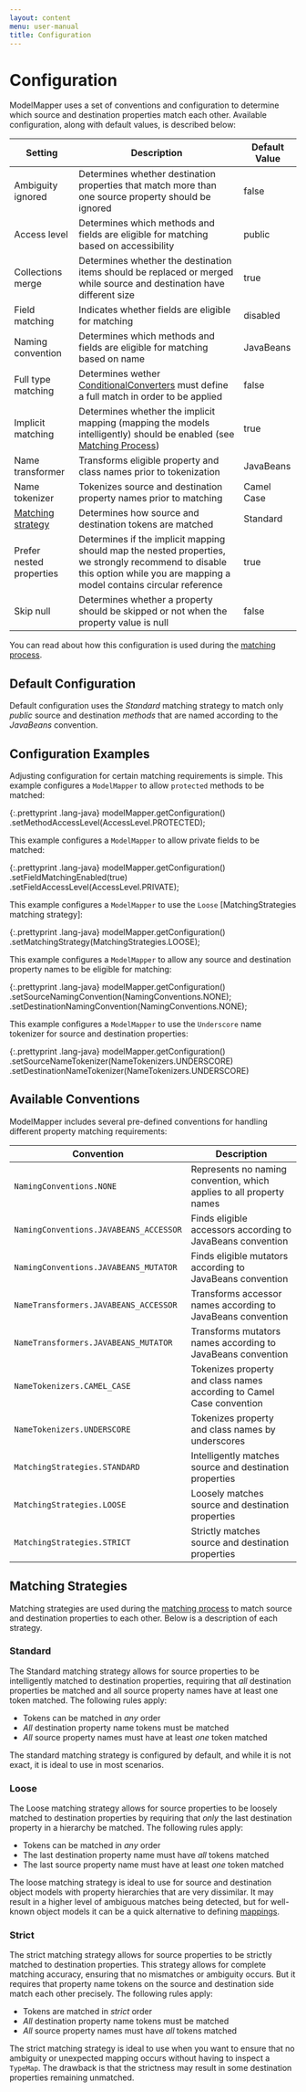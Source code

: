```yaml
---
layout: content
menu: user-manual
title: Configuration
---
```


# Configuration

ModelMapper uses a set of conventions and configuration to determine which source and destination properties match each other. Available configuration, along with default values, is described below:

Setting|Description|Default Value
-------|-----------|-------------
Ambiguity ignored|Determines whether destination properties that match more than one source property should be ignored|false
Access level|Determines which methods and fields are eligible for matching based on accessibility|public
Collections merge|Determines whether the destination items should be replaced or merged while source and destination have different size|true
Field matching|Indicates whether fields are eligible for matching|disabled
Naming convention|Determines which methods and fields are eligible for matching based on name|JavaBeans
Full type matching|Determines wether [ConditionalConverters](http://modelmapper.org/javadoc/org/modelmapper/spi/ConditionalConverter.html) must define a full match in order to be applied|false
Implicit matching|Determines whether the implicit mapping (mapping the models intelligently) should be enabled (see [Matching Process](http://modelmapper.org/user-manual/how-it-works/#matching-process))|true
Name transformer|Transforms eligible property and class names prior to tokenization|JavaBeans
Name tokenizer|Tokenizes source and destination property names prior to matching|Camel Case
[Matching strategy](#matching-strategies)|Determines how source and destination tokens are matched|Standard
Prefer nested properties|Determines if the implicit mapping should map the nested properties, we strongly recommend to disable this option while you are mapping a model contains circular reference|true
Skip null|Determines whether a property should be skipped or not when the property value is null|false

You can read about how this configuration is used during the [matching process](/user-manual/how-it-works/#matching-process).

## Default Configuration

Default configuration uses the *Standard* matching strategy to match only *public* source and destination *methods* that are named according to the *JavaBeans* convention. 

## Configuration Examples

Adjusting configuration for certain matching requirements is simple. This example configures a `ModelMapper` to allow `protected` methods to be matched:

{:.prettyprint .lang-java}
	modelMapper.getConfiguration()
	  .setMethodAccessLevel(AccessLevel.PROTECTED);

This example configures a `ModelMapper` to allow private fields to be matched:

{:.prettyprint .lang-java}
	modelMapper.getConfiguration()
	  .setFieldMatchingEnabled(true)
	  .setFieldAccessLevel(AccessLevel.PRIVATE);

This example configures a `ModelMapper` to use the `Loose` [MatchingStrategies matching strategy]:

{:.prettyprint .lang-java}
	modelMapper.getConfiguration()
	  .setMatchingStrategy(MatchingStrategies.LOOSE);

This example configures a `ModelMapper` to allow any source and destination property names to be eligible for matching:

{:.prettyprint .lang-java}
	modelMapper.getConfiguration()
	  .setSourceNamingConvention(NamingConventions.NONE);
	  .setDestinationNamingConvention(NamingConventions.NONE);

This example configures a `ModelMapper` to use the `Underscore` name tokenizer for source and destination properties:

{:.prettyprint .lang-java}
	modelMapper.getConfiguration()
	  .setSourceNameTokenizer(NameTokenizers.UNDERSCORE)
	  .setDestinationNameTokenizer(NameTokenizers.UNDERSCORE)

## Available Conventions

ModelMapper includes several pre-defined conventions for handling different property matching requirements:

Convention|Description
----------|-----------
`NamingConventions.NONE`| Represents no naming convention, which applies to all property names
`NamingConventions.JAVABEANS_ACCESSOR`|Finds eligible accessors according to JavaBeans convention
`NamingConventions.JAVABEANS_MUTATOR`|Finds eligible mutators according to JavaBeans convention
`NameTransformers.JAVABEANS_ACCESSOR`|Transforms accessor names according to JavaBeans convention
`NameTransformers.JAVABEANS_MUTATOR`|Transforms mutators names according to JavaBeans convention
`NameTokenizers.CAMEL_CASE`|Tokenizes property and class names according to Camel Case convention
`NameTokenizers.UNDERSCORE`|Tokenizes property and class names by underscores
`MatchingStrategies.STANDARD`|Intelligently matches source and destination properties
`MatchingStrategies.LOOSE`|Loosely matches source and destination properties
`MatchingStrategies.STRICT`|Strictly matches source and destination properties

## Matching Strategies

Matching strategies are used during the [matching process](/user-manual/how-it-works/#matching-process) to match source and destination properties to each other. Below is a description of each strategy.

### Standard

The Standard matching strategy allows for source properties to be intelligently matched to destination properties, requiring that _all_ destination properties be matched and all source property names have at least one token matched. The following rules apply: 

  * Tokens can be matched in _any_ order 
  * _All_ destination property name tokens must be matched 
  * _All_ source property names must have at least _one_ token matched

The standard matching strategy is configured by default, and while it is not exact, it is ideal to use in most scenarios.

### Loose

The Loose matching strategy allows for source properties to be loosely matched to destination properties by requiring that _only_ the last destination property in a hierarchy be matched. The following rules apply: 

  * Tokens can be matched in _any_ order 
  * The last destination property name must have _all_ tokens matched 
  * The last source property name must have at least _one_ token matched

The loose matching strategy is ideal to use for source and destination object models with property hierarchies that are very dissimilar. It may result in a higher level of ambiguous matches being detected, but for well-known object models it can be a quick alternative to defining [mappings](/user-manual/property-mapping).

### Strict

The strict matching strategy allows for source properties to be strictly matched to destination properties. This strategy allows for complete matching accuracy, ensuring that no mismatches or ambiguity occurs. But it requires that property name tokens on the source and destination side match each other precisely. The following rules apply: 

  * Tokens are matched in _strict_ order 
  * _All_ destination property name tokens must be matched 
  * _All_ source property names must have _all_ tokens matched 

The strict matching strategy is ideal to use when you want to ensure that no ambiguity or unexpected mapping occurs without having to inspect a `TypeMap`. The drawback is that the strictness may result in some destination properties remaining unmatched.
